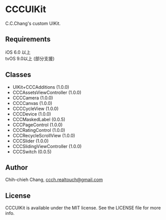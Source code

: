 # CCCUIKit

C.C.Chang's custom UIKit.<br>

## Requirements

iOS 6.0 以上<br>
tvOS 9.0以上 (部分支援)

## Classes

* UIKit+CCCAdditions (1.0.0)<br>
* CCCAssetsViewController (1.0.0)<br>
* CCCCamera (1.0.0)<br>
* CCCCanvas (1.0.0)<br>
* CCCCycleView (1.0.0)<br>
* CCCDevice (1.0.0)<br>
* CCCMaskedLabel (0.0.5)<br>
* CCCPageControl (1.0.0)<br>
* CCCRatingControl (1.0.0)<br>
* CCCRecycleScrollView (1.0.0)<br>
* CCCSlider (1.0.0)<br>
* CCCSlidingViewController (1.0.0)<br>
* CCCSwitch (0.0.5)

## Author

Chih-chieh Chang, ccch.realtouch@gmail.com

## License

CCCUIKit is available under the MIT license. See the LICENSE file for more info.
